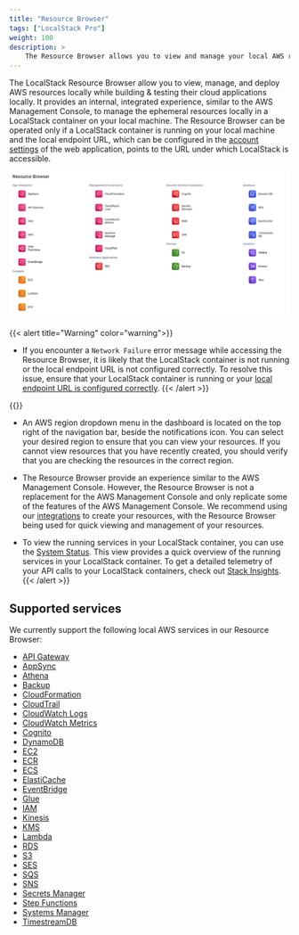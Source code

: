 ```yaml
---
title: "Resource Browser"
tags: ["LocalStack Pro"]
weight: 100
description: >
    The Resource Browser allows you to view and manage your local AWS resources through the LocalStack Web Application.
---
```


The LocalStack Resource Browser allow you to view, manage, and deploy AWS resources locally while building & testing their cloud applications locally. It provides an internal, integrated experience, similar to the AWS Management Console, to manage the ephemeral resources locally in a LocalStack container on your local machine. The Resource Browser can be operated only if a LocalStack container is running on your local machine and the local endpoint URL, which can be configured in the [account settings](https://app.localstack.cloud/account/settings) of the web application, points to the URL under which LocalStack is accessible.

<img src="resource-browser.png" alt="LocalStack Web Application's Resource Browsers outlining various local AWS services" title="Resource Browser" width="900" />

{{< alert title="Warning" color="warning">}}
- If you encounter a `Network Failure` error message while accessing the Resource Browser, it is likely that the LocalStack container is not running or the local endpoint URL is not configured correctly. To resolve this issue, ensure that your LocalStack container is running or your [local endpoint URL is configured correctly](https://app.localstack.cloud/account/settings).
{{< /alert >}}

{{<alert title="Note">}}
- An AWS region dropdown menu in the dashboard is located on the top right of the navigation bar, beside the notifications icon. You can select your desired region to ensure that you can view your resources. If you cannot view resources that you have recently created, you should verify that you are checking the resources in the correct region.

- The Resource Browser provide an experience similar to the AWS Management Console. However, the Resource Browser is not a replacement for the AWS Management Console and only replicate some of the features of the AWS Management Console. We recommend using our [integrations](https://docs.localstack.cloud/user-guide/integrations/) to create your resources, with the Resource Browser being used for quick viewing and management of your resources.

- To view the running services in your LocalStack container, you can use the [System Status](https://app.localstack.cloud/status). This view provides a quick overview of the running services in your LocalStack container. To get a detailed telemetry of your API calls to your LocalStack containers, check out [Stack Insights](https://docs.localstack.cloud/user-guide/web-application/stack-insights/).
{{< /alert >}}

## Supported services

We currently support the following local AWS services in our Resource Browser:

- [API Gateway](https://app.localstack.cloud/resources/gateway/v1)
- [AppSync](https://app.localstack.cloud/resources/appsync)
- [Athena](https://app.localstack.cloud/resources/athena/databases)
- [Backup](https://app.localstack.cloud/resources/backup/plans)
- [CloudFormation](https://app.localstack.cloud/resources/cloudformation/stacks)
- [CloudTrail](https://app.localstack.cloud/resources/cloudtrail/events)
- [CloudWatch Logs](https://app.localstack.cloud/resources/cloudwatch/groups)
- [CloudWatch Metrics](https://app.localstack.cloud/resources/monitoring)
- [Cognito](https://app.localstack.cloud/resources/cognito)
- [DynamoDB](https://app.localstack.cloud/resources/dynamodb)
- [EC2](https://app.localstack.cloud/resources/ec2)
- [ECR](https://app.localstack.cloud/resources/ecr/repositories)
- [ECS](https://app.localstack.cloud/resources/ecs)
- [ElastiCache](https://app.localstack.cloud/resources/elasticache)
- [EventBridge](https://app.localstack.cloud/resources/eventbridge)
- [Glue](https://app.localstack.cloud/resources/glue)
- [IAM](https://app.localstack.cloud/resources/iam)
- [Kinesis](https://app.localstack.cloud/resources/kinesis)
- [KMS](https://app.localstack.cloud/resources/kms)
- [Lambda](https://app.localstack.cloud/resources/lambda/functions)
- [RDS](https://app.localstack.cloud/resources/rds/instances)
- [S3](https://app.localstack.cloud/resources/s3)
- [SES](https://app.localstack.cloud/resources/ses/v1/identities)
- [SQS](https://app.localstack.cloud/resources/sqs)
- [SNS](https://app.localstack.cloud/resources/sns)
- [Secrets Manager](https://app.localstack.cloud/resources/secretsmanager)
- [Step Functions](https://app.localstack.cloud/resources/stepfunctions)
- [Systems Manager](https://app.localstack.cloud/resources/ssm)
- [TimestreamDB](https://app.localstack.cloud/resources/timestream)
